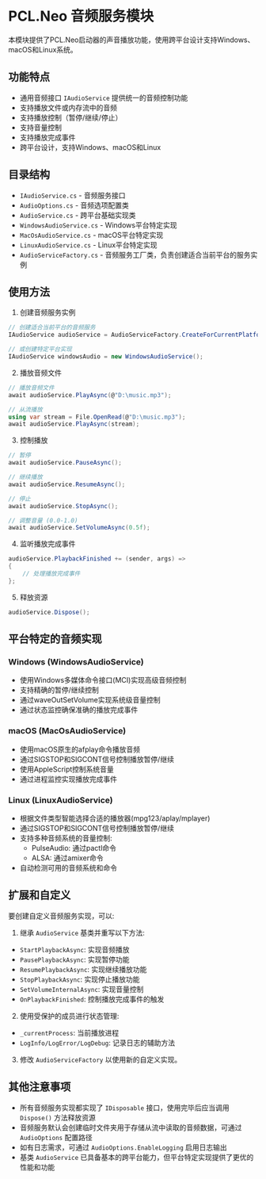 # PCL.Neo 音频服务模块

本模块提供了PCL.Neo启动器的声音播放功能，使用跨平台设计支持Windows、macOS和Linux系统。

## 功能特点

- 通用音频接口 `IAudioService` 提供统一的音频控制功能
- 支持播放文件或内存流中的音频
- 支持播放控制（暂停/继续/停止）
- 支持音量控制
- 支持播放完成事件
- 跨平台设计，支持Windows、macOS和Linux

## 目录结构

- `IAudioService.cs` - 音频服务接口
- `AudioOptions.cs` - 音频选项配置类
- `AudioService.cs` - 跨平台基础实现类
- `WindowsAudioService.cs` - Windows平台特定实现
- `MacOsAudioService.cs` - macOS平台特定实现
- `LinuxAudioService.cs` - Linux平台特定实现
- `AudioServiceFactory.cs` - 音频服务工厂类，负责创建适合当前平台的服务实例

## 使用方法

1. 创建音频服务实例

```csharp
// 创建适合当前平台的音频服务
IAudioService audioService = AudioServiceFactory.CreateForCurrentPlatform();

// 或创建特定平台实现
IAudioService windowsAudio = new WindowsAudioService();
```

2. 播放音频文件

```csharp
// 播放音频文件
await audioService.PlayAsync(@"D:\music.mp3");

// 从流播放
using var stream = File.OpenRead(@"D:\music.mp3");
await audioService.PlayAsync(stream);
```

3. 控制播放

```csharp
// 暂停
await audioService.PauseAsync();

// 继续播放
await audioService.ResumeAsync();

// 停止
await audioService.StopAsync();

// 调整音量 (0.0-1.0)
await audioService.SetVolumeAsync(0.5f);
```

4. 监听播放完成事件

```csharp
audioService.PlaybackFinished += (sender, args) =>
{
    // 处理播放完成事件
};
```

5. 释放资源

```csharp
audioService.Dispose();
```

## 平台特定的音频实现

### Windows (WindowsAudioService)

- 使用Windows多媒体命令接口(MCI)实现高级音频控制
- 支持精确的暂停/继续控制
- 通过waveOutSetVolume实现系统级音量控制
- 通过状态监控确保准确的播放完成事件

### macOS (MacOsAudioService)

- 使用macOS原生的afplay命令播放音频
- 通过SIGSTOP和SIGCONT信号控制播放暂停/继续
- 使用AppleScript控制系统音量
- 通过进程监控实现播放完成事件

### Linux (LinuxAudioService)

- 根据文件类型智能选择合适的播放器(mpg123/aplay/mplayer)
- 通过SIGSTOP和SIGCONT信号控制播放暂停/继续
- 支持多种音频系统的音量控制:
  - PulseAudio: 通过pactl命令
  - ALSA: 通过amixer命令
- 自动检测可用的音频系统和命令

## 扩展和自定义

要创建自定义音频服务实现，可以:

1. 继承 `AudioService` 基类并重写以下方法:

- `StartPlaybackAsync`: 实现音频播放
- `PausePlaybackAsync`: 实现暂停功能
- `ResumePlaybackAsync`: 实现继续播放功能
- `StopPlaybackAsync`: 实现停止播放功能
- `SetVolumeInternalAsync`: 实现音量控制
- `OnPlaybackFinished`: 控制播放完成事件的触发

2. 使用受保护的成员进行状态管理:

- `_currentProcess`: 当前播放进程
- `LogInfo/LogError/LogDebug`: 记录日志的辅助方法

3. 修改 `AudioServiceFactory` 以使用新的自定义实现。

## 其他注意事项

- 所有音频服务实现都实现了 `IDisposable` 接口，使用完毕后应当调用 `Dispose()` 方法释放资源
- 音频服务默认会创建临时文件夹用于存储从流中读取的音频数据，可通过 `AudioOptions` 配置路径
- 如有日志需求，可通过 `AudioOptions.EnableLogging` 启用日志输出
- 基类 `AudioService` 已具备基本的跨平台能力，但平台特定实现提供了更优的性能和功能
